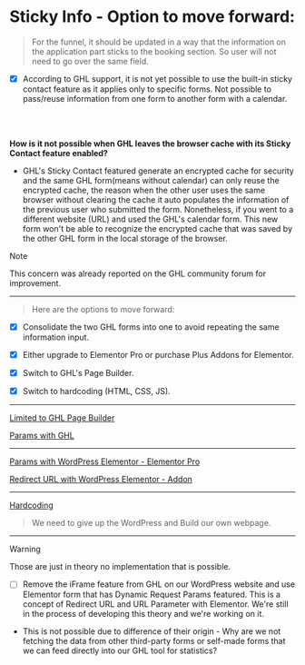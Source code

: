 # Sticky Info - Option to move forward:

> For the funnel, it should be updated in a way that the information on the application part sticks to the booking section. So user will not need to go over the same field.

- [x] According to GHL support, it is not yet possible to use the built-in sticky contact feature as it applies only to specific forms. Not possible to pass/reuse information from one form to another form with a calendar.

<br>
<br>

**How is it not possible when GHL leaves the browser cache with its Sticky Contact feature enabled?**
- GHL's Sticky Contact featured generate an encrypted cache for security and the same GHL form(means without calendar) can only reuse the encrypted cache, the reason when the other user uses the same browser without clearing the cache it auto populates the information of the previous user who submitted the form.
Nonetheless, if you went to a different website (URL) and used the GHL's calendar form. This new form won't be able to recognize the encrypted cache that was saved by the other GHL form in the local storage of the browser.

> [!NOTE]
> This concern was already reported on the GHL community forum for improvement.

<hr>

> Here are the options to move forward: 
- [x] Consolidate the two GHL forms into one to avoid repeating the same information input.

- [x] Either upgrade to Elementor Pro or purchase Plus Addons for Elementor.

- [x] Switch to GHL's Page Builder.

- [x] Switch to hardcoding (HTML, CSS, JS).

<hr>

[Limited to GHL Page Builder](https://ideas.gohighlevel.com/forms/p/ditch-iframe-for-a-proper-form-embed-code)

[Params with GHL](https://help.gohighlevel.com/support/solutions/articles/48001164119-how-to-use-url-parameters-in-forms)

<hr>

[Params with WordPress Elementor - Elementor Pro](https://www.youtube.com/watch?v=CBLIWeSmz30)


[Redirect URL with WordPress Elementor - Addon](https://theplusaddons.com/docs/set-elementor-display-condition-based-on-url-string-or-parameters/)

<hr>

[Hardcoding](https://jmp.sh/6yRQu8Dh)
> We need to give up the WordPress and Build our own webpage.

<hr>

> [!Warning]
> Those are just in theory no implementation that is possible.

- [ ] Remove the iFrame feature from GHL on our WordPress website and use Elementor form that has Dynamic Request Params featured. This is a concept of Redirect URL and URL Parameter with Elementor. We're still in the process of developing this theory and we're working on it.

- This is not possible due to difference of their origin - Why are we not fetching the data from other third-party forms or self-made forms that we can feed directly into our GHL tool for statistics?
 
